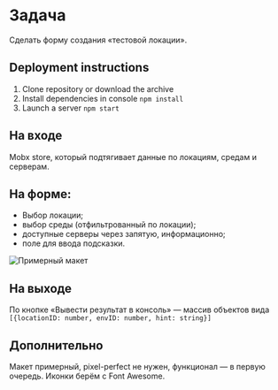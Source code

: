 # Задача

Сделать форму создания «тестовой локации».

## Deployment instructions
1. Clone repository or download the archive
2. Install dependencies in console `npm install`
3. Launch a server `npm start`

## На входе

Mobx store, который подтягивает данные по локациям, средам и серверам.

## На форме:

- Выбор локации;
- выбор среды (отфильтрованный по локации);
- доступные серверы через запятую, информационно;
- поле для ввода подсказки.

![Примерный макет](https://raw.githubusercontent.com/BATCOH/mp-test/master/todo.png)

## На выходе

По кнопке «Вывести результат в консоль» — массив объектов вида `[{locationID: number, envID: number, hint: string}]`

## Дополнительно

Макет примерный, pixel-perfect не нужен, функционал — в первую очередь.
Иконки берём с Font Awesome.

